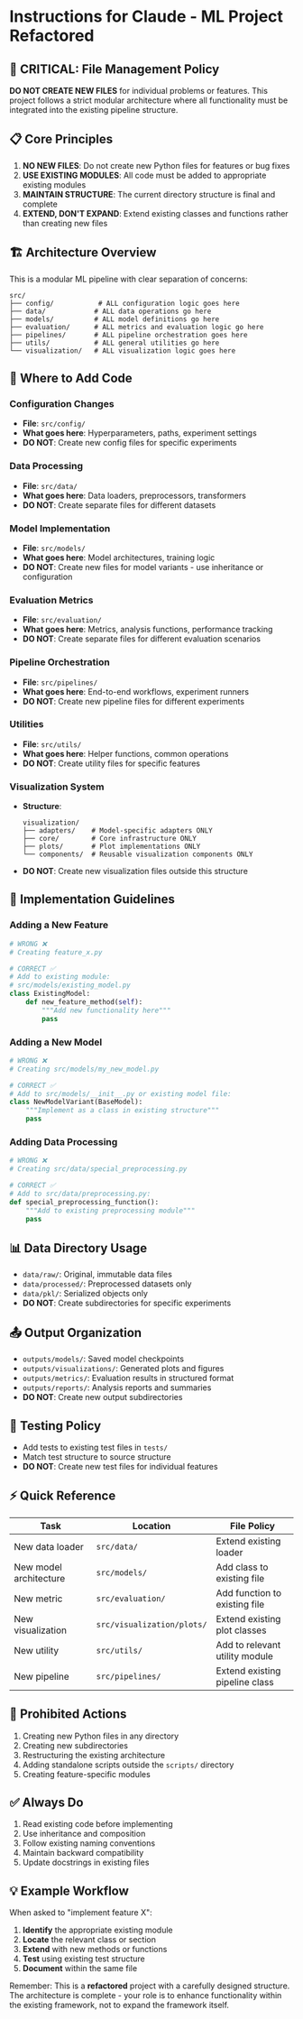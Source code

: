 # Instructions for Claude - ML Project Refactored

## 🚨 CRITICAL: File Management Policy

**DO NOT CREATE NEW FILES** for individual problems or features. This project follows a strict modular architecture where all functionality must be integrated into the existing pipeline structure.

## 📋 Core Principles

1. **NO NEW FILES**: Do not create new Python files for features or bug fixes
2. **USE EXISTING MODULES**: All code must be added to appropriate existing modules
3. **MAINTAIN STRUCTURE**: The current directory structure is final and complete
4. **EXTEND, DON'T EXPAND**: Extend existing classes and functions rather than creating new files

## 🏗️ Architecture Overview

This is a modular ML pipeline with clear separation of concerns:

```
src/
├── config/           # ALL configuration logic goes here
├── data/            # ALL data operations go here
├── models/          # ALL model definitions go here
├── evaluation/      # ALL metrics and evaluation logic go here
├── pipelines/       # ALL pipeline orchestration goes here
├── utils/           # ALL general utilities go here
└── visualization/   # ALL visualization logic goes here
```

## 📝 Where to Add Code

### Configuration Changes
- **File**: `src/config/`
- **What goes here**: Hyperparameters, paths, experiment settings
- **DO NOT**: Create new config files for specific experiments

### Data Processing
- **File**: `src/data/`
- **What goes here**: Data loaders, preprocessors, transformers
- **DO NOT**: Create separate files for different datasets

### Model Implementation
- **File**: `src/models/`
- **What goes here**: Model architectures, training logic
- **DO NOT**: Create new files for model variants - use inheritance or configuration

### Evaluation Metrics
- **File**: `src/evaluation/`
- **What goes here**: Metrics, analysis functions, performance tracking
- **DO NOT**: Create separate files for different evaluation scenarios

### Pipeline Orchestration
- **File**: `src/pipelines/`
- **What goes here**: End-to-end workflows, experiment runners
- **DO NOT**: Create new pipeline files for different experiments

### Utilities
- **File**: `src/utils/`
- **What goes here**: Helper functions, common operations
- **DO NOT**: Create utility files for specific features

### Visualization System
- **Structure**:
  ```
  visualization/
  ├── adapters/    # Model-specific adapters ONLY
  ├── core/        # Core infrastructure ONLY
  ├── plots/       # Plot implementations ONLY
  └── components/  # Reusable visualization components ONLY
  ```
- **DO NOT**: Create new visualization files outside this structure

## 🔧 Implementation Guidelines

### Adding a New Feature
```python
# WRONG ❌
# Creating feature_x.py

# CORRECT ✅
# Add to existing module:
# src/models/existing_model.py
class ExistingModel:
    def new_feature_method(self):
        """Add new functionality here"""
        pass
```

### Adding a New Model
```python
# WRONG ❌
# Creating src/models/my_new_model.py

# CORRECT ✅
# Add to src/models/__init__.py or existing model file:
class NewModelVariant(BaseModel):
    """Implement as a class in existing structure"""
    pass
```

### Adding Data Processing
```python
# WRONG ❌
# Creating src/data/special_preprocessing.py

# CORRECT ✅
# Add to src/data/preprocessing.py:
def special_preprocessing_function():
    """Add to existing preprocessing module"""
    pass
```

## 📊 Data Directory Usage

- `data/raw/`: Original, immutable data files
- `data/processed/`: Preprocessed datasets only
- `data/pkl/`: Serialized objects only
- **DO NOT**: Create subdirectories for specific experiments

## 📤 Output Organization

- `outputs/models/`: Saved model checkpoints
- `outputs/visualizations/`: Generated plots and figures
- `outputs/metrics/`: Evaluation results in structured format
- `outputs/reports/`: Analysis reports and summaries
- **DO NOT**: Create new output subdirectories

## 🧪 Testing Policy

- Add tests to existing test files in `tests/`
- Match test structure to source structure
- **DO NOT**: Create new test files for individual features

## ⚡ Quick Reference

| Task | Location | File Policy |
|------|----------|-------------|
| New data loader | `src/data/` | Extend existing loader |
| New model architecture | `src/models/` | Add class to existing file |
| New metric | `src/evaluation/` | Add function to existing file |
| New visualization | `src/visualization/plots/` | Extend existing plot classes |
| New utility | `src/utils/` | Add to relevant utility module |
| New pipeline | `src/pipelines/` | Extend existing pipeline class |

## 🚫 Prohibited Actions

1. Creating new Python files in any directory
2. Creating new subdirectories
3. Restructuring the existing architecture
4. Adding standalone scripts outside the `scripts/` directory
5. Creating feature-specific modules

## ✅ Always Do

1. Read existing code before implementing
2. Use inheritance and composition
3. Follow existing naming conventions
4. Maintain backward compatibility
5. Update docstrings in existing files

## 💡 Example Workflow

When asked to "implement feature X":

1. **Identify** the appropriate existing module
2. **Locate** the relevant class or section
3. **Extend** with new methods or functions
4. **Test** using existing test structure
5. **Document** within the same file

Remember: This is a **refactored** project with a carefully designed structure. The architecture is complete - your role is to enhance functionality within the existing framework, not to expand the framework itself.